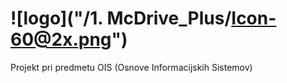# ![logo]("/1. McDrive_Plus/Icon-60@2x.png")
Projekt pri predmetu OIS (Osnove Informacijskih Sistemov)
